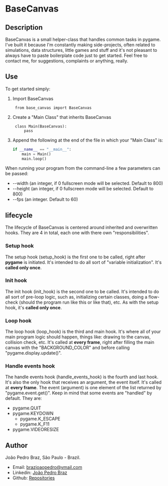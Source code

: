 # BaseCanvas

## Description

BaseCanvas is a small helper-class that handles common tasks in pygame. I've built it because I'm constantly making side-projects, often related to simulations, data structures, little games and stuff and it's not pleasant to always have to paste boilerplate code just to get started. Feel free to contact me, for suggestions, complaints or anything, really.

## Use

To get started simply:

1. Import BaseCanvas

        from base_canvas import BaseCanvas

2. Create a "Main Class" that inherits BaseCanvas

        class Main(BaseCanvas):
            pass

3. Append the following at the end of the file in which your "Main Class" is:

    ```python
    if __name__ == "__main__":
        main = Main()
        main.loop()
    ```

When running your program from the command-line a few parameters can be passed:

- --width (an integer, if 0 fullscreen mode will be selected. Default to 800)
- --height (an integer, if 0 fullscreen mode will be selected. Default to 800)
- --fps (an integer. Default to 60)

## lifecycle

The lifecycle of BaseCanvas is centered around inherited and overwritten hooks. They are 4 in total, each one with there own "responsibilities".

### Setup hook

The setup hook (setup_hook) is the first one to be called, right after **pygame** is initiated. It's intended to do all sort of "variable initialization".
It's **called only once**.

### Init hook

The init hook (init_hook) is the second one to be called. It's intended to do all sort of pre-loop logic,
such as, initializing certain classes, doing a flow-check (should the program run like this or like that), etc. As with the setup hook, it's **called only once**.

### Loop hook

The loop hook (loop_hook) is the third and main hook. It's where all of your main program logic should happen, things like: drawing to the canvas, collision check, etc. It's called at **every frame**, right after filling the main canvas with the "BACKGROUND_COLOR" and before calling "pygame.display.update()".

### Handle events hook

The handle events hook (handle_events_hook) is the fourth and last hook. It's also the only hook that receives an argument, the event itself. It's called at **every frame**. The event (argument) is one element of the list returned by "pygame.event.get()". Keep in mind that some events are "handled" by default. They are:

- pygame.QUIT
- pygame.KEYDOWN
  - pygame.K_ESCAPE
  - pygame.K_F11
- pygame.VIDEORESIZE

## Author

João Pedro Braz, São Paulo - Brazil.

- Email: [brazjoaopedro@ymail.com](brazjoaopedro@ymail.com)
- Linkedin: [João Pedro Braz](https://www.linkedin.com/in/joão-pedro-b-38406b121/)
- Github: [Repositories](https://github.com/idJoca)
